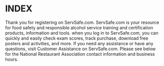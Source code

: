 # INDEX

Thank you for registering on ServSafe.com. ServSafe.com is your resource for food safety and responsible alcohol service training and certification products, information and tools. when you log in to ServSafe.com, you can quickly and easily check exam scores, track purchase, download free posters and activities, and more. 
If you need any assistance or have any questions, visit Customer Assistance on ServSafe.com. Please see below for the National Restaurant Association contact information and business hours. 
